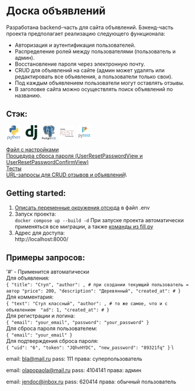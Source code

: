 # Доска объявлений

Разработана backend-часть для сайта объявлений. Бэкенд-часть проекта предполагает реализацию следующего функционала:
- Авторизация и аутентификация пользователей.
- Распределение ролей между пользователями (пользователь и админ).
- Восстановление пароля через электронную почту.
- CRUD для объявлений на сайте (админ может удалять или редактировать все объявления, а пользователи только свои).
- Под каждым объявлением пользователи могут оставлять отзывы.
- В заголовке сайта можно осуществлять поиск объявлений по названию.

## Стэк:

<div>
   <img src="https://github.com/devicons/devicon/blob/master/icons/python/python-original-wordmark.svg" alt="python" width="40" height="40"/>&nbsp;
   <img src="https://github.com/devicons/devicon/blob/master/icons/django/django-plain.svg" alt="django" width="40" height="40"/>&nbsp;
   <img src="https://github.com/devicons/devicon/blob/master/icons/postgresql/postgresql-original-wordmark.svg" alt="psql" width="40" height="40"/>&nbsp;
   <img src="https://github.com/devicons/devicon/blob/master/icons/djangorest/djangorest-original-wordmark.svg" alt="djangorest" width="40" height="40"/>&nbsp;
   <img src="https://github.com/devicons/devicon/blob/master/icons/pytest/pytest-original-wordmark.svg" alt="pytest" width="40" height="40"/>
</div>

[Файл с настройками](config/settings.py)\
[Процедура сброса пароля (UserResetPasswordView и UserResetPasswordConfirmView)](users/views.py)\
[Тесты](tests)\
[URL-запросы для CRUD отзывов и объявлений](items/urls.py)\

## Getting started:

1. [Описать переменные окружения отсюда](.env-sample) в файл .env
2. Запуск проекта:\
   `docker compose up --build -d`
При запуске проекта автоматически применяться все миграции, а также [команды из fill.py](users/management/commands/fill.py)
3. Адрес для доступа: \
http://localhost:8000/

## Примеры запросов:
'#' - Применится автоматически \
Для объявления:\
`{
"title": "Стул",
"author": , # при создании текующий пользователь = автор
"price": 200,
"description": "Деревянный",
"created_at": #
}` \
Для комментария:\
`{
"text": "Стул классный",
"author": , # то же самое, что и с объявлением 
"ad": 1,
"created_at": #
}` \
Для регистрации и логина:\
`{
"email": "your_email",
"password": "your_password"
}` \
Для сброса пароля пользователем:\
`{
"email": "your_email"
}` \
Для подтверждения сброса пароля:\
`{
"uid": "6",
"token": "JQhvHYDC",
"new_password": "89321fq"
}` \

email: bla@mail.ru
pass: 111
права: суперпользователь

email: olapopaola@mail.ru
pass: 4104141
права: админ

email: jendoc@inbox.ru
pass: 620414
права: обычный пользователь